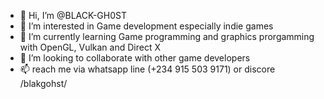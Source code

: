 - 👋 Hi, I’m @BLACK-GH0ST
- 👀 I’m interested in Game development especially indie games
- 🌱 I’m currently learning Game programming and graphics prorgamming with OpenGL, Vulkan and Direct X
- 💞️ I’m looking to collaborate with other game developers
- 📫 reach me via whatsapp line (+234 915 503 9171) or discore /blakgohst/

<!---
BLACK-GH0ST/BLACK-GH0ST is a ✨ special ✨ repository because its `README.md` (this file) appears on your GitHub profile.
You can click the Preview link to take a look at your changes.
--->
